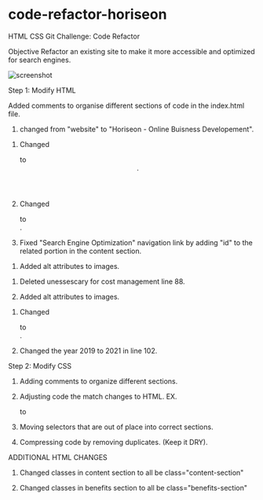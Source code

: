 # code-refactor-horiseon
HTML CSS Git Challenge: Code Refactor

Objective
Refactor an existing site to make it more accessible and optimized for search engines.

![screenshot](https://github.com/AhmedAlkh/code-refactor-horiseon/blob/main/Horiseon%20-%20Onlin.png?raw=true)

Step 1: Modify HTML

Added comments to organise different sections of code in the index.html file.

<!-- Head section -->

1. <title></title> changed from "website" to "Horiseon - Online Buisness Developement".

<!-- Header/Navigation-->

1. Changed <div class="header"> to <header>.

2. Changed <div> to <nav>.

3. Fixed "Search Engine Optimization" navigation link by adding "id" to the related portion in the content section.

<!-- Content section -->

1. Added alt attributes to images.

<!-- Benefits section -->

1. Deleted unessescary </img> for cost management line 88.

2. Added alt attributes to images.

<!-- Footer -->

1. Changed <div class="footer"> to <footer>.

2. Changed the year 2019 to 2021 in line 102.

Step 2: Modify CSS

1. Adding comments to organize different sections.

2. Adjusting code the match changes to HTML. EX. <div> to <nav>

3. Moving selectors that are out of place into correct sections. 

4. Compressing code by removing duplicates. (Keep it DRY).

ADDITIONAL HTML CHANGES

1. Changed classes in content section to all be class="content-section"

2. Changed classes in benefits section to all be class="benefits-section"